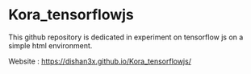 # Kora_tensorflowjs
This github repository is dedicated in experiment on tensorflow js on a simple html environment.


Website :  https://dishan3x.github.io/Kora_tensorflowjs/

